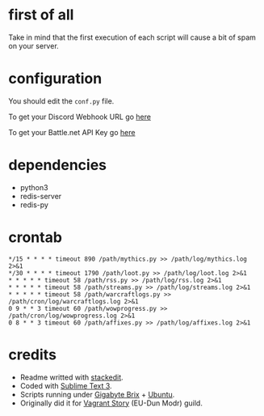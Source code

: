 # first of all

Take in mind that the first execution of each script will cause a bit of spam on your server.

# configuration

You should edit the `conf.py` file.

To get your Discord Webhook URL go [here](https://support.discordapp.com/hc/en-us/articles/228383668-Intro-to-Webhooks)

To get your Battle.net API Key go [here](https://dev.battle.net/)

# dependencies

* python3
* redis-server
* redis-py

# crontab

```*/15 * * * * timeout 890 /path/guild.py >> /path/log/guild.log 2>&1
*/15 * * * * timeout 890 /path/mythics.py >> /path/log/mythics.log 2>&1
*/30 * * * * timeout 1790 /path/loot.py >> /path/log/loot.log 2>&1
* * * * * timeout 58 /path/rss.py >> /path/log/rss.log 2>&1
* * * * * timeout 58 /path/streams.py >> /path/log/streams.log 2>&1
* * * * * timeout 58 /path/warcraftlogs.py >> /path/cron/log/warcraftlogs.log 2>&1
0 9 * * 3 timeout 60 /path/wowprogress.py >> /path/cron/log/wowprogress.log 2>&1
0 8 * * 3 timeout 60 /path/affixes.py >> /path/log/affixes.log 2>&1
```

# credits

- Readme writted with [stackedit](https://stackedit.io/editor).
- Coded with [Sublime Text 3](https://www.sublimetext.com/3).
- Scripts running under [Gigabyte Brix](https://www.gigabyte.com/Mini-PcBarebone/GB-BXi3-5010-rev-10#ov) + [Ubuntu](https://www.ubuntu.com/).
- Originally did it for [Vagrant Story](https://vagrantstory.eu/) (EU-Dun Modr) guild.

